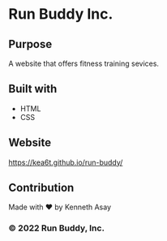 # Run Buddy Inc.

## Purpose
A website that offers fitness training sevices.

## Built with
* HTML
* CSS

## Website
https://kea6t.github.io/run-buddy/

## Contribution
Made with ❤️ by Kenneth Asay

###  &copy; 2022 Run Buddy, Inc.
